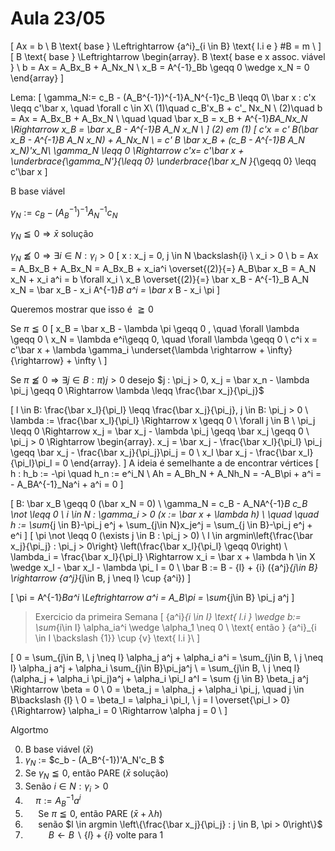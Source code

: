 # Aula 23/05

\[
    Ax = b \\
    B \text{ base } \Leftrightarrow \{a^i\}_{i \in B} \text{ l.i e } \#B = m \\
\]
\[
    B \text{ base } \Leftrightarrow \begin{array}. B \text{ base  e x assoc. viável } \\
        b = Ax = A_Bx_B + A_Nx_N \\
        x_B = A^{-1}_Bb \geqq 0 \wedge x_N = 0
        \end{array}
\]

Lema:
\[
    \gamma_N:= c_B - (A_B^{-1})^{-1}A_N^{-1}c_B \leqq 0\\
    \bar x : c'x \leqq c'\bar x, \quad \forall c \in X\\
    (1)\quad c_B'x_B + c'_ Nx_N \\
    (2)\quad b = Ax = A_Bx_B + A_Bx_N \\
    \quad \quad \bar x_B = x_B + A^{-1}_BA_Nx_N \Rightarrow x_B = \bar x_B - A^{-1}_B A_N x_N \\
\]
(2) em (1)
\[
    c'x = c'_ B(\bar x_B - A^{-1}_B A_N x_N) + A_Nx_N \\
    = c'_ B \bar x_B + (c_B - A^{-1}_B A_N x_N)'x_N\\
    \gamma_N \leqq 0 \Rightarrow c'x= c'\bar x + \underbrace{\gamma_N'}_{\leqq 0} \underbrace{\bar x_N }_{\geqq 0} \leqq c'\bar x
\]

B base viável

$\gamma_N:= c_B - (A_B^{-1})^{-1}A_N^{-1}c_N$

$\gamma_N \leqq 0 \Rightarrow \bar x$ solução

$\gamma_N \not\leqq 0 \Rightarrow \exists i \in N : \gamma_i > 0$
\[
    x : x_j = 0, j \in N \backslash\{i\} \\
    x_i > 0 \\
    b = Ax = A_Bx_B + A_Bx_N = A_Bx_B + x_ia^i \overset{(2)}{=} A_B\bar x_B = A_N x_N + x_i a^i = b \forall x_i \\
    x_B \overset{(2)}{=} \bar x_B - A^{-1}_B A_N x_N = \bar x_B - x_i A^{-1}_B a^i = \bar x_ B - x_i \pi
\]

Queremos mostrar que isso é $\geqq 0$

Se $\pi \leqq 0$
\[
        x_B = \bar x_B - \lambda \pi \geqq 0 , \quad \forall \lambda \geqq 0 \\
        x_N = \lambda e^i\geqq 0, \quad \forall \lambda \geqq 0 \\
        c^i x = c'\bar x + \lambda \gamma_i \underset{\lambda \rightarrow + \infty}{\rightarrow} + \infty \\
\]

Se $\pi \not\leqq 0 \Rightarrow \exists j \in B : \pi)j > 0$ desejo $j : \pi_j > 0, x_j = \bar x_n - \lambda \pi_j \geqq 0 \Rightarrow \lambda \leqq \frac{\bar x_j}{\pi_j}$

\[
    l \in B: \frac{\bar x_l}{\pi_l} \leqq \frac{\bar x_j}{\pi_j}, j \in B: \pi_j \> 0 \\
    \lambda := \frac{\bar x_l}{\pi_l} \Rightarrow x \geqq 0 \\
    \forall j \in B \\
    \pi_j \leqq 0 \Rightarrow x_j = \bar x_j - \lambda \pi_j \geqq \bar x_j \geqq 0 \\
    \pi_j > 0 \Rightarrow \begin{array}.  x_j = \bar x_j - \frac{\bar x_l}{\pi_l} \pi_j \geqq \bar x_j - \frac{\bar x_j}{\pi_j}\pi_j = 0 \\
    x_l \bar x_j - \frac{\bar x_l}{\pi_l}\pi_l = 0 \end{array}.
\]
A ideia é semelhante a de encontrar vértices
\[
    h : h_b := -\pi \quad h_n := e^i_N \\
    Ah = A_Bh_N + A_Nh_N = -A_B\pi + a^i = - A_BA^{-1}_Na^i + a^i = 0
\]

\[
    B: \bar x_B \geqq 0 (\bar x_N = 0) \\
    \gamma_N = c_B - A_NA^{-1}_B c_B \not \leqq 0 \\
    i \in N : \gamma_i > 0 (x := \bar x + \lambda h) \\
    \quad \quad h := \sum_{j \in B}-\pi_j e^j + \sum_{j\in N}x_je^j = \sum_{j \in B}-\pi_j e^j + e^i
\]
\[
    \pi \not \leqq 0 (\exists j \in B : \pi_j > 0) \\
    l \in argmin\left\{\frac{\bar x_j}{\pi_j} : \pi_j > 0\right\} \left(\frac{\bar x_l}{\pi_l} \geqq 0\right) \\
    \lambda_i = \frac{\bar x_l}{\pi_l} \Rightarrow x_i = \bar x + \lambda h \in X \wedge x_l - \bar x_l - \lambda \pi_ l = 0 \\
    \bar B := B - \{l\} + \{i\} (\{a^j\}_{j\in B} \rightarrow \{a^j\}_{j\in B, j \neq l} \cup \{a^i\})
\]

\[
    \pi = A^{-1}_Ba^i \Leftrightarrow a^i = A_B\pi = \sum_{j\in B} \pi_j a^j
\]

> Exercicio da primeira Semana
\[
    \{a^i\}_{i \in I} \text{ l.i } \wedge b:= \sum_{i\in I} \alpha_ia^i \wedge \alpha_1 \neq 0 \\
    \text{ então } \{a^i\}_{i \in I \backslash \{1\}} \cup \{v\} \text{ l.i }\\
\]


\[
    0 = \sum_{j\in B, \ j \neq l} \alpha_j a^j + \alpha_i a^i = \sum_{j\in B, \ j \neq l} \alpha_j a^j + \alpha_i \sum_{j\in B}\pi_ja^j \\
    = \sum_{j\in B, \ j \neq l} (\alpha_j + \alpha_i \pi_j)a^j + \alpha_i \pi_l a^l = \sum {j \in B} \beta_j a^j \Rightarrow \beta = 0 \\
    0 = \beta_j = \alpha_j + \alpha_i \pi_j, \quad j \in B\backslash \{l\} \\
    0 = \beta_l = \alpha_i \pi_l, \ j = l \overset{\pi_l > 0}{\Rightarrow} \alpha_i = 0 \Rightarrow \alpha j = 0 \\
\]

Algortmo

0. B base viável ($\bar x$)
1. $\gamma_N$ := $c_b - (A_B^{-1})'A_N'c_B $
2. Se $\gamma_N \leqq 0$, então PARE ($\bar x$ solução)
3. Senão $i \in N : \gamma_i > 0$
4. $\quad \pi := A^{-1}_Ba^i$
5. $\quad$ Se $\pi \leqq 0$, então PARE ($\bar x + \lambda h$)
6. $\quad$ senão $l \in argmin \left\{\frac{\bar x_j}{\pi_j} : j \in B, \pi > 0\right\}$
7. $\quad \quad$ $B \leftarrow B \backslash \{l\} + \{i\}$ volte para 1

